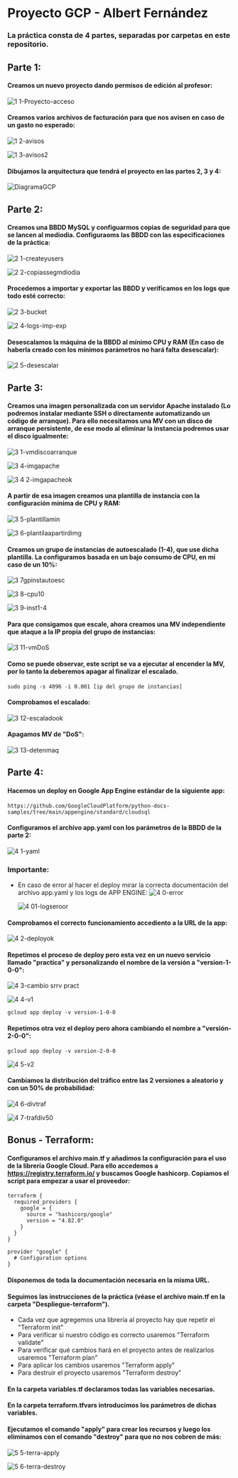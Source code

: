 # Proyecto GCP - Albert Fernández
### La práctica consta de 4 partes, separadas por carpetas en este repositorio.

## Parte 1:
#### Creamos un nuevo proyecto dando permisos de edición al profesor:
![1 1-Proyecto-acceso](https://github.com/KeepCodingCloudDevops8/GCP-AlbertFernandez/assets/118215656/9a7b5cfa-6f97-4d72-9867-1be78e33b557)

#### Creamos varios archivos de facturación para que nos avisen en caso de un gasto no esperado:
![1 2-avisos](https://github.com/KeepCodingCloudDevops8/GCP-AlbertFernandez/assets/118215656/4408113c-b73f-4f71-994a-4b8c09325399)

![1 3-avisos2](https://github.com/KeepCodingCloudDevops8/GCP-AlbertFernandez/assets/118215656/dfd0a60c-9c4c-40f0-aa78-4c5d06e7f80f)

#### Dibujamos la arquitectura que tendrá el proyecto en las partes 2, 3 y 4:
![DiagramaGCP](https://github.com/KeepCodingCloudDevops8/GCP-AlbertFernandez/assets/118215656/d106d740-a25a-437b-9654-3d34d4f39657)


## Parte 2:
#### Creamos una BBDD MySQL y configuarmos copias de seguridad para que se lancen al mediodia. Configuraoms las BBDD con las especificaciones de la práctica:
![2 1-createyusers](https://github.com/KeepCodingCloudDevops8/GCP-AlbertFernandez/assets/118215656/a0243545-9c0c-4041-ad4e-71e5460a5a58)

![2 2-copiassegmdiodia](https://github.com/KeepCodingCloudDevops8/GCP-AlbertFernandez/assets/118215656/adc8e0e3-76d7-46f0-87ba-ce1795baf279)

#### Procedemos a importar y exportar las BBDD y verificamos en los logs que todo esté correcto:
![2 3-bucket](https://github.com/KeepCodingCloudDevops8/GCP-AlbertFernandez/assets/118215656/f9577a2a-4097-4507-8324-11577486270e)

![2 4-logs-imp-exp](https://github.com/KeepCodingCloudDevops8/GCP-AlbertFernandez/assets/118215656/fdebc3f5-340e-48cb-b2bc-ac27643a22e3)

#### Desescalamos la máquina de la BBDD al mínimo CPU y RAM (En caso de haberla creado con los mínimos parámetros no hará falta desescalar):
![2 5-desescalar](https://github.com/KeepCodingCloudDevops8/GCP-AlbertFernandez/assets/118215656/9f32d425-7740-4446-888b-9df255034241)


## Parte 3:
#### Creamos una imagen personalizada con un servidor Apache instalado (Lo podremos instalar mediante SSH o directamente automatizando un código de arranque). Para ello necesitamos una MV con un disco de arranque persistente, de ese modo al eliminar la instancia podremos usar el disco igualmente:
![3 1-vmdiscoarranque](https://github.com/KeepCodingCloudDevops8/GCP-AlbertFernandez/assets/118215656/dda3000c-0e6c-45f3-a3de-d01aa04cf400)

![3 4-imgapache](https://github.com/KeepCodingCloudDevops8/GCP-AlbertFernandez/assets/118215656/f50c29e6-6e0e-4283-9012-0908d1c71939)

![3 4 2-imgapacheok](https://github.com/KeepCodingCloudDevops8/GCP-AlbertFernandez/assets/118215656/e09545f5-f2df-4036-bc1c-69830543970c)

#### A partir de esa imagen creamos una plantilla de instancia con la configuración mínima de CPU y RAM:
![3 5-plantillamin](https://github.com/KeepCodingCloudDevops8/GCP-AlbertFernandez/assets/118215656/ba51e1d6-861c-4bb2-ad62-20ea2891aada)

![3 6-plantilaapartirdimg](https://github.com/KeepCodingCloudDevops8/GCP-AlbertFernandez/assets/118215656/4b1d5b98-320c-4c57-8576-5acd989869a0)

#### Creamos un grupo de instancias de autoescalado (1-4), que use dicha plantilla. La configuramos basada en un bajo consumo de CPU, en mi caso de un 10%:
![3 7gpinstautoesc](https://github.com/KeepCodingCloudDevops8/GCP-AlbertFernandez/assets/118215656/7ef73904-91c3-49cb-b6d2-58fabd1d02a9)

![3 8-cpu10](https://github.com/KeepCodingCloudDevops8/GCP-AlbertFernandez/assets/118215656/8c221659-0589-4a7e-9791-e625c42ed675)

![3 9-inst1-4](https://github.com/KeepCodingCloudDevops8/GCP-AlbertFernandez/assets/118215656/d08a05a6-3484-4f6a-8169-e412d8a2a91f)

#### Para que consigamos que escale, ahora creamos una MV independiente que ataque a la IP propia del grupo de instancias:
![3 11-vmDoS](https://github.com/KeepCodingCloudDevops8/GCP-AlbertFernandez/assets/118215656/5150ef45-79bd-4f57-8d3e-abb3f5712d92)

#### Como se puede observar, este script se va a ejecutar al encender la MV, por lo tanto la deberemos apagar al finalizar el escalado. 
```
sudo ping -s 4096 -i 0.001 [ip del grupo de instancias]
```

#### Comprobamos el escalado:
![3 12-escaladook](https://github.com/KeepCodingCloudDevops8/GCP-AlbertFernandez/assets/118215656/b13b962c-a1c2-4fb1-ae70-c52060a6a43b)

#### Apagamos MV de "DoS":
![3 13-detenmaq](https://github.com/KeepCodingCloudDevops8/GCP-AlbertFernandez/assets/118215656/f2711b8e-69b5-4d68-8b87-58563d2d3937)


## Parte 4:
#### Hacemos un deploy en Google App Engine estándar de la siguiente app:
```
https://github.com/GoogleCloudPlatform/python-docs-samples/tree/main/appengine/standard/cloudsql
```
#### Configuramos el archivo app.yaml con los parámetros de la BBDD de la parte 2:
![4 1-yaml](https://github.com/KeepCodingCloudDevops8/GCP-AlbertFernandez/assets/118215656/a81b3ef6-ef70-49c3-9646-85276e19cb70)

### Importante: 
* En caso de error al hacer el deploy mirar la correcta documentación del archivo app.yaml y los logs de APP ENGINE:
    ![4 0-error](https://github.com/KeepCodingCloudDevops8/GCP-AlbertFernandez/assets/118215656/229c50e5-4610-4b69-9b3b-0ea7394f006a)

    ![4 01-logseroor](https://github.com/KeepCodingCloudDevops8/GCP-AlbertFernandez/assets/118215656/86ae9f2a-6c45-4840-bf19-676048f829e4)

#### Comprobamos el correcto funcionamiento accediento a la URL de la app:
![4 2-deployok](https://github.com/KeepCodingCloudDevops8/GCP-AlbertFernandez/assets/118215656/6c8ddad0-de91-41ba-bcd2-73658e85ccd6)

#### Repetimos el proceso de deploy pero esta vez en un nuevo servicio llamado "practica" y personalizando el nombre de la versión a "version-1-0-0":
![4 3-cambio srrv pract](https://github.com/KeepCodingCloudDevops8/GCP-AlbertFernandez/assets/118215656/854a6b66-d79e-4602-8e2f-c5a5d3d78425)

![4 4-v1](https://github.com/KeepCodingCloudDevops8/GCP-AlbertFernandez/assets/118215656/0ed4afa2-0408-4fac-809d-75b0b6caba99)

```
gcloud app deploy -v version-1-0-0
```

#### Repetimos otra vez el deploy pero ahora cambiando el nombre a "versión-2-0-0":

```
gcloud app deploy -v version-2-0-0
```
![4 5-v2](https://github.com/KeepCodingCloudDevops8/GCP-AlbertFernandez/assets/118215656/752e6a86-864b-453c-9be0-f925956483a0)

#### Cambiamos la distribución del tráfico entre las 2 versiones a aleatorio y con un 50% de probabilidad:
![4 6-divtraf](https://github.com/KeepCodingCloudDevops8/GCP-AlbertFernandez/assets/118215656/233d5462-507a-483f-a05b-ed91a2a475a5)

![4 7-trafdiv50](https://github.com/KeepCodingCloudDevops8/GCP-AlbertFernandez/assets/118215656/af0d3ba6-1a25-4c9e-8e30-e92d433f1b0d)



## Bonus - Terraform:
#### Configuramos el archivo main.tf y añadimos la configuración para el uso de la librería Google Cloud. Para ello accedemos a https://registry.terraform.io/ y buscamos Google hashicorp. Copiamos el script para empezar a usar el proveedor:
```
terraform {
  required_providers {
    google = {
      source = "hashicorp/google"
      version = "4.82.0"
    }
  }
}

provider "google" {
  # Configuration options
}
```
#### Disponemos de toda la documentación necesaria en la misma URL.
#### Seguimos las instrucciones de la práctica (véase el archivo main.tf en la carpeta "Despliegue-terraform").
* Cada vez que agregemos una librería al proyecto hay que repetir el "Terraform init"
* Para verificar si nuestro código es correcto usaremos "Terraform validate"
* Para verificar qué cambios hará en el proyecto antes de realizarlos usaremos "Terraform plan"
* Para aplicar los cambios usaremos "Terraform apply"
* Para destruir el proyecto usaremos "Terraform destroy"
#### En la carpeta variables.tf declaramos todas las variables necesarias.
#### En la carpeta terraform.tfvars introducimos los parámetros de dichas variables.
#### Ejecutamos el comando "apply" para crear los recursos y luego los eliminamos con el comando "destroy" para que no nos cobren de más:

![5 5-terra-apply](https://github.com/KeepCodingCloudDevops8/GCP-AlbertFernandez/assets/118215656/ed998090-eb01-4e3f-944b-c9ce5ba6972e)

![5 6-terra-destroy](https://github.com/KeepCodingCloudDevops8/GCP-AlbertFernandez/assets/118215656/1ed0640b-7450-418b-af5c-c0de8c61a6f5)


